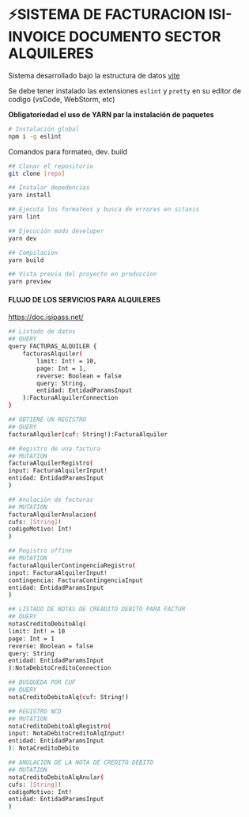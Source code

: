 # ⚡SISTEMA DE FACTURACION ISI-INVOICE DOCUMENTO SECTOR ALQUILERES

Sistema desarrollado bajo la estructura de datos [vite](https://www.npmjs.com/package/vite)

Se debe tener instalado las extensiones `eslint` y `pretty` en su editor de codigo (vsCode, WebStorm, etc)

**Obligatoriedad el uso de YARN par la instalación de paquetes**

```bash
# Instalación global
npm i -g eslint
```

Comandos para formateo, dev. build

```bash
## Clonar el repositorio
git clone [repo]

## Instalar depedencias
yarn install

## Ejecuta los formateos y busca de errores en sitaxis
yarn lint

## Ejecución modo developer
yarn dev

## Compilacion
yarn build

## Vista previa del proyecto en produccion
yarn preview
```

#### FLUJO DE LOS SERVICIOS PARA ALQUILERES

https://doc.isipass.net/

```bash
## Listado de datos
## QUERY
query FACTURAS_ALQUILER {
    facturasAlquiler(
        limit: Int! = 10,
        page: Int = 1,
        reverse: Boolean = false
        query: String,
        entidad: EntidadParamsInput
    ):FacturaAlquilerConnection
}

## OBTIENE UN REGISTRO
## QUERY
facturaAlquiler(cuf: String!):FacturaAlquiler

## Registro de una factura
## MUTATION
facturaAlquilerRegistro(
input: FacturaAlquilerInput!
entidad: EntidadParamsInput
)

## Anulación de facturas
## MUTATION
facturaAlquilerAnulacion(
cufs: [String]!
codigoMotivo: Int!
)

## Registro offine
## MUTATION
facturaAlquilerContingenciaRegistro(
input: FacturaAlquilerInput!
contingencia: FacturaContingenciaInput
entidad: EntidadParamsInput
)

## LISTADO DE NOTAS DE CREADITO DEBITO PARA FACTUR
## QUERY
notasCreditoDebitoAlq(
limit: Int! = 10
page: Int = 1
reverse: Boolean = false
query: String
entidad: EntidadParamsInput
):NotaDebitoCreditoConnection

## BUSQUEDA POR CUF
## QUERY
notaCreditoDebitoAlq(cuf: String!)

## REGISTRO NCD
## MUTATION
notaCreditoDebitoAlqRegistro(
input: NotaDebitoCreditoAlqInput!
entidad: EntidadParamsInput
): NotaCreditoDebito

## ANULACION DE LA NOTA DE CREDITO DEBITO
## MUTATION
notaCreditoDebitoAlqAnular(
cufs: [String]!
codigoMotivo: Int!
entidad: EntidadParamsInput
)
```

